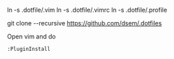 ln -s .dotfile/.vim
ln -s .dotfile/.vimrc
ln -s .dotfile/.profile

git clone --recursive https://github.com/dsem/.dotfiles

Open vim and do

    :PluginInstall
